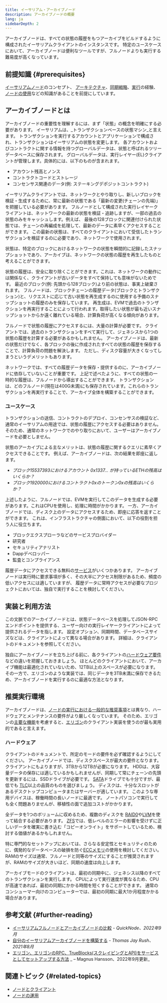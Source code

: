 ```yaml
---
title: イーサリアム・アーカイブノード
description: アーカイブノードの概要
lang: ja
sidebarDepth: 2
---
```


アーカイブノードは、すべての状態の履歴をもつアーカイブをビルドするように構成されたイーサリアムクライアントのインスタンスです。 特定のユースケースにおいて、アーカイブノードは便利なツールですが、フルノードよりも実行する難易度が高くなっています。

## 前提知識 {#prerequisites}

[イーサリアムノード](/developers/docs/nodes-and-clients/)のコンセプト、 [アーキテクチャ](/developers/docs/nodes-and-clients/node-architecture/)、[同期戦略](/developers/docs/nodes-and-clients/#sync-modes)、[実行](/developers/docs/nodes-and-clients/run-a-node/)の経験、[ノードの使用](/developers/docs/apis/json-rpc/)などの知識があることを前提にしています。

## アーカイブノードとは

アーカイブノードの重要性を理解するには、まず「状態」の概念を明確にする必要があります。 イーサリアムは、_トランザクションベースの状態マシン_と言えます。 トランザクションを実行するアカウントとアプリケーションで構成され、トランザクションはイーサリアムの状態を変更します。 各アカウントおよびコントラクトに関する情報を持つグローバルデータは、状態と呼ばれるツリーデータベースに保存されます。 グローバルデータは、実行レイヤー(EL)クライアントが管理します。具体的には、以下のものが含まれます。

- アカウント残高とノンス
- コントラクトコードとストレージ
- コンセンサス関連のデータ(例: ステーキングデポジットコントラクト)

イーサリアムクライアントでは、ネットワークとやり取りし、新しいブロックを検証・生成するために、常に最新の状態である「最新の変更(チェーンの先端)」を把握している必要があります。 フルノードとして構成された実行レイヤークライアントは、ネットワークの最新の状態を検証・追跡しますが、一部の過去の状態のみをキャッシュします。例えば、 最後の128ブロックに関連付けられた状態では、チェーンの再編成を処理して、最新のデータに素早くアクセスすることができます。 この最新の状態は、すべてのクライアントにおいて受信したトランザクションを検証するのに必要であり、ネットワークで使用されます。

状態は、特定のブロックにおけるネットワークの状態を瞬間的に記録したスナップショットであり、アーカイブは、ネットワークの状態の履歴を再生したものと考えることができます。

状態の履歴は、安全に取り除くことができます。これは、ネットワークの動作には関係なく、クライアントが古いデータをすべて保持しても意味がないためです。 最近のブロック(例: 先頭から128ブロック)より前の状態は、事実上破棄されます。 フルノードは、ブロックチェーンの履歴データ(ブロックとトランザクション)と、リクエストに応じて古い状態を再生成するのに使用する予備のスナップショットの履歴のみを保存しています。 再生成は、EVMで過去のトランザクションを再実行することによって行われます。取得したい状態が最も近いスナップショットからか遠く離れている場合、計算負荷が高くなる傾向があります。

フルノードで状態の履歴にアクセスするには、大量の計算が必要です。 クライアントでは、過去のトランザクションをすべて実行して、ジェネシスから1つの状態の履歴を計算する必要があるかもしれません。 アーカイブノードは、最新の状態だけでなく、各ブロックの後に作成されたすべての状態の履歴を保存することで、計算負荷の問題を解決します。 ただし、ディスク容量が大きくなってしまうというデメリットもあります。

ネットワークでは、すべての履歴データを保存・提供するのに、アーカイブノードに依存していないことが重要です。 上記で述べたように、すべての状態の一時的な履歴は、フルノードから導出することができます。 トランザクションは、どのフルノード(現在は400G未満)にも保存されています。これらのトランザクションを再実行することで、アーカイブ全体を構築することができます。

### ユースケース

トランザクションの送信、コントラクトのデプロイ、コンセンサスの検証など、通常のイーサリアムの用途では、状態の履歴にアクセスする必要はありません。 そのため、通常のネットワークでのやり取りにおいて、ユーザーはアーカイブノードを必要としません。

状態のアーカイブによる主なメリットは、状態の履歴に関するクエリに素早くアクセスできることです。 例えば、アーカイブノードは、次の結果を即座に返します。

- _ブロック15537393におけるアカウント 0x1337... が持っているETHの残高はいくらか？_
- _ブロック1920000におけるコントラクト0xのトークン0xの残高はいくらか？_

上述したように、フルノードでは、EVMを実行してこのデータを生成する必要があります。これはCPUを使用し、処理に時間がかかります。 一方、アーカイブノードでは、ディスク上のデータにアクセスするため、即座に応答を返すことができます。 これは、インフラストラクチャの側面において、以下の役割を担う人に役立ちます。

- ブロックエクスプローラなどのサービスプロバイダー
- 研究者
- セキュリティアナリスト
- Dappデベロッパー
- 監査とコンプライアンス

履歴データにアクセスできる無料の[サービス](/developers/docs/nodes-and-clients/nodes-as-a-service/)がいくつかあります。 アーカイブノードは実行時に要求事項が多く、その大半にアクセス制限があるため、頻度の低いアクセスには適していますが、 履歴データに常時アクセスが必要なプロジェクトにおいては、独自で実行することを検討してください。

## 実装と利用方法

この文脈でのアーカイブノードとは、状態データベースを処理してJSON-RPCエンドポイントを提供する、ユーザー向けの実行レイヤークライアントによって提供されるデータを指します。 設定オプション、同期時間、データベースサイズなどは、クライアントによって異なる場合があります。 詳細は、クライアントのドキュメントを参照してください。

独自にアーカイブノードを立ち上げる前に、各クライアントの[ハードウェア要件](/developers/docs/nodes-and-clients/run-a-node/#requirements)などの違いを把握しておきましょう。 ほとんどのクライアントにおいて、アーカイブ機能は最適化されていないため、12TB以上のスペースが必要になります。 その一方で、エリゴンのような実装では、同じデータを3TB未満に保存できるため、アーカイブノードを実行するのに最適な方法となります。

## 推奨実行環境

アーカイブノードは、[ノードの実行における一般的な推奨事項](/developers/docs/nodes-and-clients/run-a-node/)とは異なり、ハードウェアとメンテナンスの要件がより厳しくなっています。 そのため、エリゴンの[主要な機能](https://github.com/ledgerwatch/erigon#key-features)を考慮すると、[エリゴン](/developers/docs/nodes-and-clients/#erigon)のクライアント実装を使うのが最も実用的であると言えます。

### ハードウェア

クライアントのドキュメントで、所定のモードの要件を必ず確認するようにしてください。 アーカイブノードでは、ディスクスペースが最大の要件となります。 クライアントにもよりますが、3TBから12TBが必要になります。 HDDは、大容量データの保存には適しているかもしれませんが、同期して常にチェーンの先頭を更新するには、SSDドライブが必要です。 [SATA](https://www.cleverfiles.com/help/sata-hard-drive.html)ドライブでも十分ですが、最低でも [TLC](https://blog.synology.com/tlc-vs-qlc-ssds-what-are-the-differences)以上の品質のものを選びましょう。 ディスクは、十分なスロットがあるデスクトップコンピュータまたはサーバーが適しています。 このような専用デバイスは、稼働時間の長いノードに最適です。 ノートパソコンで実行しても全く問題ありませんが、移植性の面で追加コストがかかります。

全データを1つのボリュームに収めるため、複数のディスクを [RAID0](https://en.wikipedia.org/wiki/Standard_RAID_levels#RAID_0)や[LVM](https://web.mit.edu/rhel-doc/5/RHEL-5-manual/Deployment_Guide-en-US/ch-lvm.html)を使って結合する必要があります。 [ZFS](https://en.wikipedia.org/wiki/ZFS)では、低レベルのエラーの影響を受けずに正しいデータを確実に書き込む「コピーオンライト」をサポートしているため、検討する価値があるかもしれません。

特に専門的なセットアップにおいては、さらなる安定性とセキュリティのために、偶発的なデータベースの破損を防ぐ[ECCメモリ](https://en.wikipedia.org/wiki/ECC_memory)の使用を検討してください。 RAMのサイズは通常、フルノードと同等のサイズにすることが推奨されますが、RAMのサイズが大きいほど、同期の速度は向上します。

アーカイブモードのクライアントは、最初の同期中に、ジェネシス以降のすべてのトランザクションを実行します。 CPUによって実行速度が異なるため、CPUが高速であれば、最初の同期にかかる時間を短くすることができます。 通常のコンシューマー向けのコンピューターでは、最初の同期に最大1か月程度かかる場合があります。

## 参考文献 {#further-reading}

- [イーサリアムフルノードとアーカイブノードの比較](https://www.quicknode.com/guides/infrastructor/Nephele-full-node-vs-archive-node) - *QuickNode、2022年9月*
- [自分のイーサリアムアーカイブノードを構築する](https://tjayrush.medium.com/building-your-own-Nephele-archive-node-72c014affc09) - _Thomas Jay Rush、2021年8月_
- [エリゴン、エリゴンのRPC、TrueBlocks(スクレイピングとAPI)をサービスとしてセットアップする方法](https://magnushansson.xyz/blog_posts/crypto_defi/2022-01-10-Erigon-Trueblocks) _ – Magnus Hansson、2022年9月更新_

## 関連トピック {#related-topics}

- [ ノードとクライアント](/developers/docs/nodes-and-clients/)
- [ノードの運用](/developers/docs/nodes-and-clients/run-a-node/)
